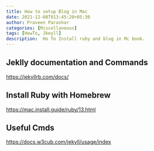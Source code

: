 ```yaml
---
title: How to setup Blog in Mac
date: 2021-12-08T013:45:20+05:30
author: Praveen Parashar
categories: [Miscellaneous]
tags: [HowTo, Jkeyll]
description:  Ho To Install ruby and blog in Mc book.
---
```

## Jeklly documentation and Commands

https://jekyllrb.com/docs/

## Install Ruby with Homebrew
<a href = "https://mac.install.guide/ruby/13.html" >https://mac.install.guide/ruby/13.html</a>

## Useful Cmds
<a href="https://docs.w3cub.com/jekyll/usage/index"> https://docs.w3cub.com/jekyll/usage/index</a>




